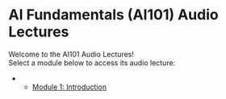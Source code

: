 # AI Fundamentals (AI101) Audio Lectures

Welcome to the AI101 Audio Lectures!  
Select a module below to access its audio lecture:

- - [Module 1: Introduction](Audio%20Lectures/Module%201/Module%201%20Introduction.html)

<!-- Add more modules as they become available -->